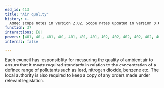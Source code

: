 ```yaml
---
esd_id: 413
title: "Air quality"
history: >-
  Added scope notes in version 2.02. Scope notes updated in version 3.00 to include maintaining the statutory register. Term name changed from 'Pollution control - air' to 'Pollution control - air quality' in version 3.00. Name changed to 'Air pollution' in version 4.00.
function: 37
interactions: [8]
powers: [401, 401, 401, 401, 401, 401, 401, 402, 402, 402, 402, 402, 402, 402, 759, 760, 761, 762, 763, 764, 2491, 2492, 2493, 2641, 2641, 2718, 2718, 2718]
internal: false

---
```


Each council has responsibility for measuring the quality of ambient air to ensure that it meets required standards in relation to the concentration of a defined range of pollutants such as lead, nitrogen dioxide, benzene etc. The local authority is also required to keep a copy of any orders made under relevant legislation.

